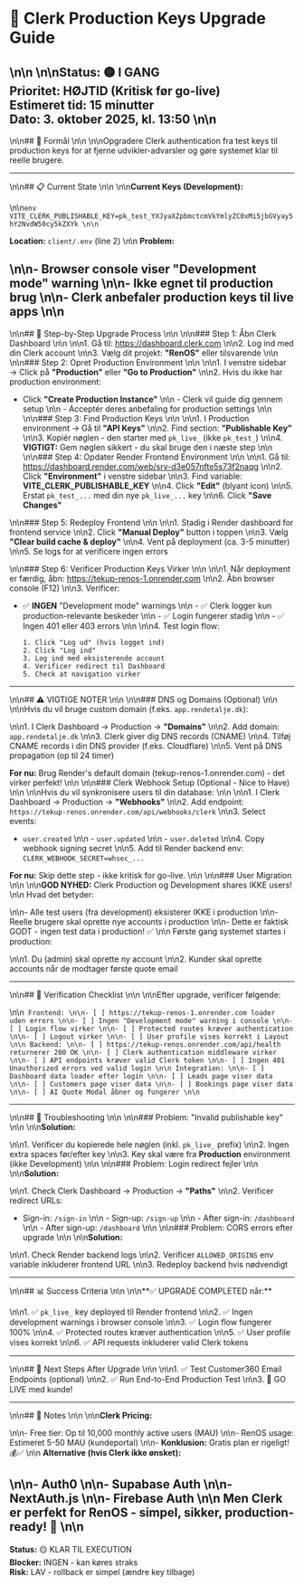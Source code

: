 # 🔑 Clerk Production Keys Upgrade Guide\n\n\n\n**Status:** 🟡 I GANG  **Prioritet:** HØJTID (Kritisk før go-live)  **Estimeret tid:** 15 minutter  **Dato:** 3. oktober 2025, kl. 13:50\n\n---\n\n## 🎯 Formål\n\n\n\nOpgradere Clerk authentication fra test keys til production keys for at fjerne udvikler-advarsler og gøre systemet klar til reelle brugere.---\n\n## 📋 Current State\n\n\n\n**Current Keys (Development):**\n\n```envVITE_CLERK_PUBLISHABLE_KEY=pk_test_YXJyaXZpbmctcmVkYmlyZC0xMi5jbGVyay5hY2NvdW50cy5kZXYk\n\n```**Location:** `client/.env` (line 2)\n\n**Problem:**\n\n- Browser console viser "Development mode" warning\n\n- Ikke egnet til production brug\n\n- Clerk anbefaler production keys til live apps\n\n---\n\n## 🚀 Step-by-Step Upgrade Process\n\n\n\n### Step 1: Åbn Clerk Dashboard\n\n\n\n1. Gå til: <https://dashboard.clerk.com>\n\n2. Log ind med din Clerk account\n\n3. Vælg dit projekt: **"RenOS"** eller tilsvarende\n\n\n\n### Step 2: Opret Production Environment\n\n\n\n1. I venstre sidebar → Click på **"Production"** eller **"Go to Production"**\n\n2. Hvis du ikke har production environment:- Click **"Create Production Instance"**\n\n   - Clerk vil guide dig gennem setup\n\n   - Acceptér deres anbefaling for production settings\n\n\n\n### Step 3: Find Production Keys\n\n\n\n1. I Production environment → Gå til **"API Keys"**\n\n2. Find section: **"Publishable Key"**\n\n3. Kopiér nøglen - den starter med `pk_live_` (ikke `pk_test_`)\n\n4. **VIGTIGT:** Gem nøglen sikkert - du skal bruge den i næste step\n\n\n\n### Step 4: Opdater Render Frontend Environment\n\n\n\n1. Gå til: <https://dashboard.render.com/web/srv-d3e057nfte5s73f2naqg>\n\n2. Click **"Environment"** i venstre sidebar\n\n3. Find variable: **VITE_CLERK_PUBLISHABLE_KEY**\n\n4. Click **"Edit"** (blyant icon)\n\n5. Erstat `pk_test_...` med din nye `pk_live_...` key\n\n6. Click **"Save Changes"**\n\n### Step 5: Redeploy Frontend\n\n\n\n1. Stadig i Render dashboard for frontend service\n\n2. Click **"Manual Deploy"** button i toppen\n\n3. Vælg **"Clear build cache & deploy"**\n\n4. Vent på deployment (ca. 3-5 minutter)\n\n5. Se logs for at verificere ingen errors\n\n### Step 6: Verificer Production Keys Virker\n\n\n\n1. Når deployment er færdig, åbn: <https://tekup-renos-1.onrender.com>\n\n2. Åbn browser console (F12)\n\n3. Verificer:- ✅ **INGEN** "Development mode" warnings\n\n   - ✅ Clerk logger kun production-relevante beskeder\n\n   - ✅ Login fungerer stadig\n\n   - ✅ Ingen 401 eller 403 errors\n\n\n\n4. Test login flow:   ```   1. Click "Log ud" (hvis logget ind)   2. Click "Log ind"   3. Log ind med eksisterende account   4. Verificer redirect til Dashboard   5. Check at navigation virker   ```---\n\n## ⚠️ VIGTIGE NOTER\n\n\n\n### DNS og Domains (Optional)\n\n\n\nHvis du vil bruge custom domain (f.eks. `app.rendetalje.dk`):\n\n1. I Clerk Dashboard → Production → **"Domains"**\n\n2. Add domain: `app.rendetalje.dk`\n\n3. Clerk giver dig DNS records (CNAME)\n\n4. Tilføj CNAME records i din DNS provider (f.eks. Cloudflare)\n\n5. Vent på DNS propagation (op til 24 timer)**For nu:** Brug Render's default domain (tekup-renos-1.onrender.com) - det virker perfekt!\n\n\n\n### Clerk Webhook Setup (Optional - Nice to Have)\n\n\n\nHvis du vil synkronisere users til din database:\n\n\n\n1. I Clerk Dashboard → Production → **"Webhooks"**\n\n2. Add endpoint: `https://tekup-renos.onrender.com/api/webhooks/clerk`\n\n3. Select events:- `user.created`\n\n   - `user.updated`\n\n   - `user.deleted`\n\n4. Copy webhook signing secret\n\n5. Add til Render backend env: `CLERK_WEBHOOK_SECRET=whsec_...`**For nu:** Skip dette step - ikke kritisk for go-live.\n\n\n\n### User Migration\n\n\n\n**GOD NYHED:** Clerk Production og Development shares IKKE users!\n\nHvad det betyder:\n\n- Alle test users (fra development) eksisterer IKKE i production\n\n- Reelle brugere skal oprette nye accounts i production\n\n- Dette er faktisk GODT - ingen test data i production! ✅\n\nFørste gang systemet startes i production:\n\n1. Du (admin) skal oprette ny account\n\n2. Kunder skal oprette accounts når de modtager første quote email---\n\n## 🧪 Verification Checklist\n\n\n\nEfter upgrade, verificer følgende:\n\n```Frontend:\n\n- [ ] https://tekup-renos-1.onrender.com loader uden errors\n\n- [ ] Ingen "Development mode" warning i console\n\n- [ ] Login flow virker\n\n- [ ] Protected routes kræver authentication\n\n- [ ] Logout virker\n\n- [ ] User profile vises korrekt i Layout\n\nBackend:\n\n- [ ] https://tekup-renos.onrender.com/api/health returnerer 200 OK\n\n- [ ] Clerk authentication middleware virker\n\n- [ ] API endpoints kræver valid Clerk token\n\n- [ ] Ingen 401 Unauthorized errors ved valid login\n\nIntegration:\n\n- [ ] Dashboard data loader efter login\n\n- [ ] Leads page viser data\n\n- [ ] Customers page viser data\n\n- [ ] Bookings page viser data\n\n- [ ] AI Quote Modal åbner og fungerer\n\n```---\n\n## 🐛 Troubleshooting\n\n\n\n### Problem: "Invalid publishable key"\n\n\n\n**Solution:**\n\n1. Verificer du kopierede hele nøglen (inkl. `pk_live_` prefix)\n\n2. Ingen extra spaces før/efter key\n\n3. Key skal være fra **Production** environment (ikke Development)\n\n\n\n### Problem: Login redirect fejler\n\n\n\n**Solution:**\n\n1. Check Clerk Dashboard → Production → **"Paths"**\n\n2. Verificer redirect URLs:- Sign-in: `/sign-in`\n\n   - Sign-up: `/sign-up`\n\n   - After sign-in: `/dashboard`\n\n   - After sign-up: `/dashboard`\n\n\n\n### Problem: CORS errors efter upgrade\n\n\n\n**Solution:**\n\n1. Check Render backend logs\n\n2. Verificer `ALLOWED_ORIGINS` env variable inkluderer frontend URL\n\n3. Redeploy backend hvis nødvendigt---\n\n## 📊 Success Criteria\n\n\n\n**✅ UPGRADE COMPLETED når:**\n\n1. ✅ `pk_live_` key deployed til Render frontend\n\n2. ✅ Ingen development warnings i browser console\n\n3. ✅ Login flow fungerer 100%\n\n4. ✅ Protected routes kræver authentication\n\n5. ✅ User profile vises korrekt\n\n6. ✅ API requests inkluderer valid Clerk tokens---\n\n## 🎯 Next Steps After Upgrade\n\n\n\n1. ✅ Test Customer360 Email Endpoints (optional)\n\n2. ✅ Run End-to-End Production Test\n\n3. 🚀 GO LIVE med kunde!---\n\n## 📝 Notes\n\n\n\n**Clerk Pricing:**\n\n- Free tier: Op til 10,000 monthly active users (MAU)\n\n- RenOS usage: Estimeret 5-50 MAU (kundeportal)\n\n- **Konklusion:** Gratis plan er rigeligt! 💰✅\n\n**Alternative (hvis Clerk ikke ønsket):**\n\n- Auth0\n\n- Supabase Auth\n\n- NextAuth.js\n\n- Firebase Auth\n\nMen Clerk er **perfekt** for RenOS - simpel, sikker, production-ready! 🎉\n\n---**Status:** 🟡 KLAR TIL EXECUTION  **Blocker:** INGEN - kan køres straks  **Risk:** LAV - rollback er simpel (ændre key tilbage)